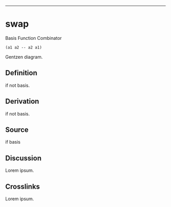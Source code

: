 ------------------------------------------------------------------------

# swap

Basis Function Combinator

    (a1 a2 -- a2 a1)

Gentzen diagram.

## Definition

if not basis.

## Derivation

if not basis.

## Source

if basis

## Discussion

Lorem ipsum.

## Crosslinks

Lorem ipsum.
